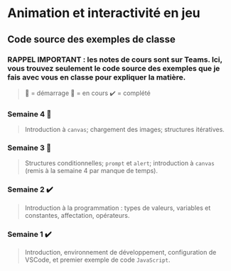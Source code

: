 # Animation et interactivité en jeu
## Code source des exemples de classe

### RAPPEL IMPORTANT : les notes de cours sont sur Teams. Ici, vous trouvez seulement le code source des exemples que je fais avec vous en classe pour expliquer la matière.

> :checkered_flag: = démarrage 
> :construction: = en cours
> :heavy_check_mark: = complété

### Semaine 4 :checkered_flag:
>Introduction à `canvas`; chargement des images; structures itératives.

### Semaine 3 :construction:
>Structures conditionnelles; `prompt` et `alert`; introduction à `canvas` (remis à la semaine 4 par manque de temps).

### Semaine 2 :heavy_check_mark:
>Introduction à la programmation : types de valeurs, variables et constantes, affectation, opérateurs.

### Semaine 1 :heavy_check_mark:
>Introduction, environnement de développement, configuration de VSCode, et premier exemple de code `JavaScript`.